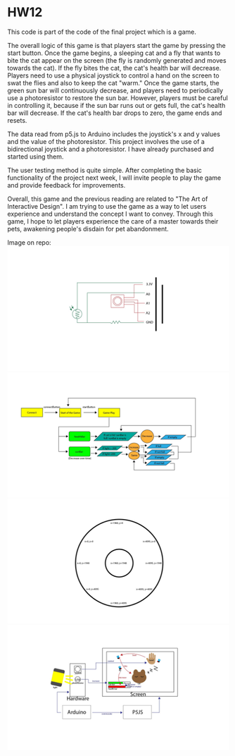 # HW12

This code is part of the code of the final project which is a game.

The overall logic of this game is that players start the game by pressing the start button. Once the game begins, a sleeping cat and a fly that wants to bite the cat appear on the screen (the fly is randomly generated and moves towards the cat). If the fly bites the cat, the cat's health bar will decrease. Players need to use a physical joystick to control a hand on the screen to swat the flies and also to keep the cat "warm." Once the game starts, the green sun bar will continuously decrease, and players need to periodically use a photoresistor to restore the sun bar. However, players must be careful in controlling it, because if the sun bar runs out or gets full, the cat's health bar will decrease. If the cat's health bar drops to zero, the game ends and resets.

The data read from p5.js to Arduino includes the joystick's x and y values and the value of the photoresistor. 
This project involves the use of a bidirectional joystick and a photoresistor. I have already purchased and started using them.

The user testing method is quite simple. After completing the basic functionality of the project next week, I will invite people to play the game and provide feedback for improvements.

Overall, this game and the previous reading are related to "The Art of Interactive Design". I am trying to use the game as a way to let users experience and understand the concept I want to convey. Through this game, I hope to let players experience the care of a master towards their pets, awakening people's disdain for pet abandonment.


Image on repo:  
![circuit](./circuit.jpg)
![FSM](./FSM.jpg)
![joyStick](./joyStick.jpg)
![System diagram](./systemDiagram.jpg)
